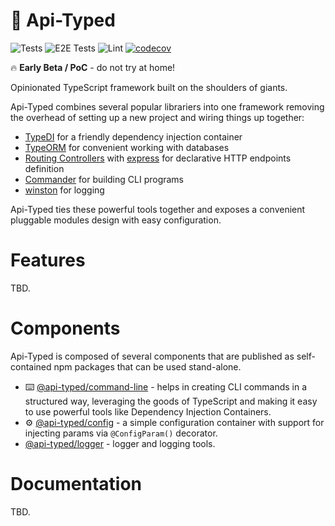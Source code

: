 # 🥣 Api-Typed

![Tests](https://github.com/api-typed/framework/actions/workflows/tests.yml/badge.svg?branch=main)
![E2E Tests](https://github.com/api-typed/framework/actions/workflows/e2e-tests.yml/badge.svg?branch=main)
![Lint](https://github.com/api-typed/framework/actions/workflows/lint.yml/badge.svg?branch=main)
[![codecov](https://codecov.io/gh/api-typed/framework/branch/main/graph/badge.svg?token=XF35AW6T60)](https://codecov.io/gh/api-typed/framework)

🔥 **Early Beta / PoC** - do not try at home!

Opinionated TypeScript framework built on the shoulders of giants.

Api-Typed combines several popular librariers into one framework removing the overhead of setting up a new project and wiring things up together:

- [TypeDI](https://github.com/typestack/typedi) for a friendly dependency injection container
- [TypeORM](https://typeorm.io/) for convenient working with databases
- [Routing Controllers](https://github.com/typestack/routing-controllers) with [express](https://expressjs.com/) for declarative HTTP endpoints definition
- [Commander](https://github.com/tj/commander.js) for building CLI programs
- [winston](https://github.com/winstonjs/winston) for logging

Api-Typed ties these powerful tools together and exposes a convenient pluggable modules design with easy configuration.

# Features

TBD.

# Components

Api-Typed is composed of several components that are published as self-contained npm packages that can be used stand-alone.

- ⌨️ [@api-typed/command-line](https://github.com/api-typed/framework/tree/main/packages/command-line#readme) - helps in creating CLI commands in a structured way, leveraging the goods of TypeScript and making it easy to use powerful tools like Dependency Injection Containers.
- ⚙️ [@api-typed/config](https://github.com/api-typed/framework/tree/main/packages/config#readme) - a simple configuration container with support for injecting params via `@ConfigParam()` decorator.
- [@api-typed/logger](https://github.com/api-typed/framework/tree/main/packages/logger#readme) - logger and logging tools.

# Documentation

TBD.
